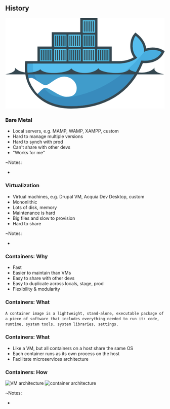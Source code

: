 ## History

![Drupal on Docker](slides/img/docker-drupal.png)


### Bare Metal

* Local servers, e.g. MAMP, WAMP, XAMPP, custom
* Hard to manage multiple versions
* Hard to synch with prod
* Can't share with other devs
* "Works for me"

~Notes:

* 


### Virtualization

* Virtual machines, e.g. Drupal VM, Acquia Dev Desktop, custom
* Mononlithic
* Lots of disk, memory
* Maintenance is hard
* Big files and slow to provision
* Hard to share

~Notes:

* 


### Containers: Why

* Fast
* Easier to maintain than VMs
* Easy to share with other devs
* Easy to duplicate across locals, stage, prod
* Flexibility & modularity


### Containers: What

```A container image is a lightweight, stand-alone, executable package of a piece of software that includes everything needed to run it: code, runtime, system tools, system libraries, settings.```


### Containers: What

* Like a VM, but all containers on a host share the same OS
* Each container runs as its own process on the host
* Facilitate microservices architecture


### Containers: How

![VM architecture](slides/img/docker.com-VM@2x.png)
![container architecture](slides/img/docker.com-Container@2x.png)

~Notes:

* 